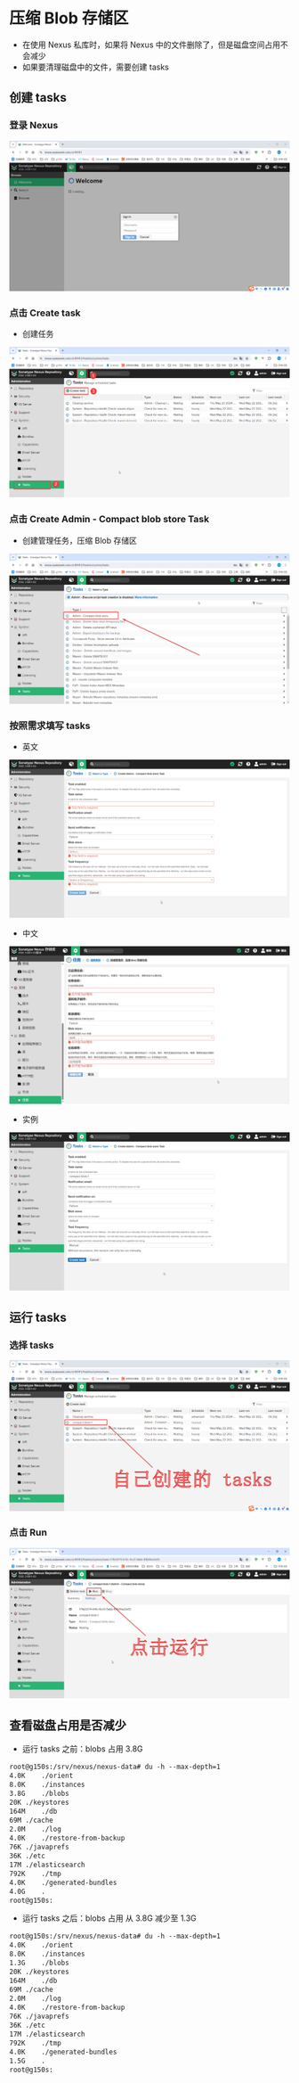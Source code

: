 # 压缩 Blob 存储区

- 在使用 Nexus 私库时，如果将 Nexus 中的文件删除了，但是磁盘空间占用不会减少
- 如果要清理磁盘中的文件，需要创建 tasks

## 创建 tasks

### 登录 Nexus

![compact-blob-store-1.png](static/compact-blob-store-1.png)

### 点击 Create task

- 创建任务

![compact-blob-store-2.png](static/compact-blob-store-2.png)

### 点击 Create Admin - Compact blob store Task

- 创建管理任务，压缩 Blob 存储区

![compact-blob-store-3.png](static/compact-blob-store-3.png)

### 按照需求填写 tasks

- 英文

![compact-blob-store-4-en.png](static/compact-blob-store-4-en.png)

- 中文

![compact-blob-store-4-zh.png](static/compact-blob-store-4-zh.png)

- 实例

![compact-blob-store-4-demo-1.png](static/compact-blob-store-4-demo-1.png)

## 运行 tasks

### 选择 tasks

![compact-blob-store-5.png](static/compact-blob-store-5.png)

### 点击 Run

![compact-blob-store-6.png](static/compact-blob-store-6.png)

## 查看磁盘占用是否减少

- 运行 tasks 之前：blobs 占用 3.8G

```shell
root@g150s:/srv/nexus/nexus-data# du -h --max-depth=1
4.0K	./orient
8.0K	./instances
3.8G	./blobs
20K	./keystores
164M	./db
69M	./cache
2.0M	./log
4.0K	./restore-from-backup
76K	./javaprefs
36K	./etc
17M ./elasticsearch
792K	./tmp
4.0K	./generated-bundles
4.0G	.
root@g150s:
```

- 运行 tasks 之后：blobs 占用 从 3.8G 减少至 1.3G

```shell
root@g150s:/srv/nexus/nexus-data# du -h --max-depth=1
4.0K	./orient
8.0K	./instances
1.3G	./blobs
20K	./keystores
164M	./db
69M	./cache
2.0M	./log
4.0K	./restore-from-backup
76K	./javaprefs
36K	./etc
17M	./elasticsearch
792K	./tmp
4.0K	./generated-bundles
1.5G	.
root@g150s:
```
